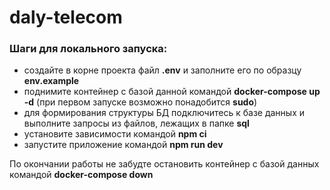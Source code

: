 # daly-telecom
### Шаги для локального запуска:
- создайте в корне проекта файл **.env** и заполните его по образцу **env.example**
- поднимите контейнер с базой данной командой **docker-compose up -d** (при первом запуске возможно понадобится **sudo**)
- для формирования структуры БД подключитесь к базе данных и выполните запросы из файлов, лежащих в папке **sql**
- установите зависимости командой **npm ci**
- запустите приложение командой **npm run dev**

По окончании работы не забудте остановить контейнер с базой данных командой **docker-compose down**

